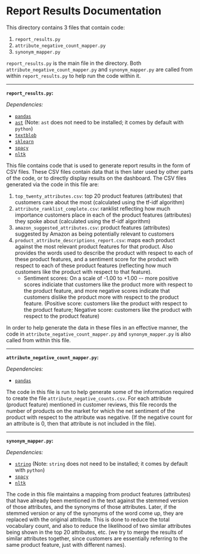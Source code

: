 # Report Results Documentation

This directory contains 3 files that contain code:
1. `report_results.py`
2. `attribute_negative_count_mapper.py`
3. `synonym_mapper.py`

`report_results.py` is the main file in the directory. Both `attribute_negative_count_mapper.py` and `synonym_mapper.py` are called from within `report_results.py` to help run the code within it.

<hr>


**`report_results.py`:**

_Dependencies:_
- [`pandas`](https://pandas.pydata.org/)
- [`ast`](https://docs.python.org/3/library/ast.html) (Note: `ast` does not need to be installed; it comes by default with `python`)
- [`textblob`](https://textblob.readthedocs.io/en/dev/)
- [`sklearn`](https://scikit-learn.org/stable/)
- [`spacy`](https://spacy.io/)
- [`nltk`](https://www.nltk.org/)

This file contains code that is used to generate report results in the form of CSV files. These CSV files contain data that is then later used by other parts of the code, or to directly display results on the dashboard.
The CSV files generated via the code in this file are:
1. `top_twenty_attributes.csv`: top 20 product features (attributes) that customers care about the most (calculated using the tf-idf algorithm)
2. `attribute_ranklist_complete.csv`: ranklist reflecting how much importance customers place in each of the product features (attributes) they spoke about (calculated using the tf-idf algorithm)
3. `amazon_suggested_attributes.csv`: product features (attributes) suggested by Amazon as being potentially relevant to customers
4. `product_attribute_descriptions_report.csv`: maps each product against the most relevant product features for that product. Also provides the words used to describe the product with respect to each of these product features, and a sentiment score for the product with respect to each of these product features (reflecting how much customers like the product with respect to that feature).
    - Sentiment scores: On a scale of -1.00 to +1.00 -- more positive scores indiciate that customers like the product more with respect to the product feature, and more negative scores indicate that customers dislike the product more with respect to the product feature. (Positive score: customers like the product with respect to the product feature; Negative score: customers like the product with respect to the product feature)

In order to help generate the data in these files in an effective manner, the code in `attribute_negative_count_mapper.py` and `synonym_mapper.py` is also called from within this file.

<hr>


**`attribute_negative_count_mapper.py`:**

_Dependencies:_
- [`pandas`](https://pandas.pydata.org/)

The code in this file is run to help generate some of the information required to create the file `attribute_negative_counts.csv`.
For each attribute (product feature) mentioned in customer reviews, this file records the number of products on the market for which the net sentiment of the product with respect to the attribute was negative.
(If the negative count for an attribute is 0, then that attribute is not included in the file).

<hr>


**`synonym_mapper.py`:**

_Dependencies:_
- [`string`](https://docs.python.org/3/library/string.html) (Note: `string` does not need to be installed; it comes by default with `python`)
- [`spacy`](https://spacy.io/)
- [`nltk`](https://www.nltk.org/)

The code in this file maintains a mapping from product features (attributes) that have already been mentioned in the text against the stemmed version of those attributes, and the synonyms of those attributes. Later, if the stemmed version or any of the synonyms of the word come up, they are replaced with the original attribute. This is done to reduce the total vocabulary count, and also to reduce the likelihood of two similar attributes being shown in the top 20 attributes, etc. (we try to merge the results of similar attributes together, since customers are essentially referring to the same product feature, just with different names).